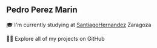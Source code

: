 Pedro Perez Marin
----------------------------------------

🎓 I'm currently studying at <a href="https://www.iessantiagohernandez.com/" target="_blank">SantiagoHernandez</a> Zaragoza

👨‍💻 Explore all of my projects on GitHub

